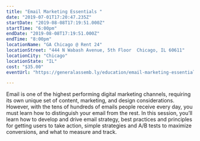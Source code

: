 ```yaml
---
title: "Email Marketing Essentials "
date: "2019-07-01T17:20:47.235Z"
startDate: "2019-08-08T17:19:51.000Z"
startTime: "6:00pm"
endDate: "2019-08-08T17:19:51.000Z"
endTime: "8:00pm"
locationName: "GA Chicago @ Rent 24"
locationStreet: "444 N Wabash Avenue, 5th Floor  Chicago, IL 60611"
locationCity: "Chicago"
locationState: "IL"
cost: "$35.00"
eventUrl: "https://generalassemb.ly/education/email-marketing-essentials/chicago/78025"

---
```


Email is one of the highest performing digital marketing channels, requiring its own unique set of content, marketing, and design considerations. However, with the tens of hundreds of emails people receive every day, you must learn how to distinguish your email from the rest. In this session, you’ll learn how to develop and drive email strategy, best practices and principles for getting users to take action, simple strategies and A/B tests to maximize conversions, and what to measure and track.

